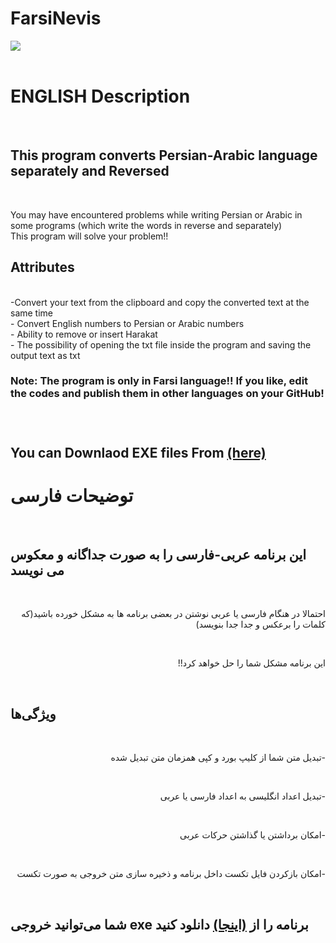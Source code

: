 # FarsiNevis <br>
<img src="https://s6.uupload.ir/files/appscreen_oh0a.png"> <br><br>
<h1>ENGLISH Description</h1><br>
<h2>This program converts Persian-Arabic language separately and Reversed </h2><br>

You may have encountered problems while writing Persian or Arabic in some programs (which write the words in reverse and separately)
<br>This program will solve your problem!!<br>
<h2>Attributes</h2><br>
-Convert your text from the clipboard and copy the converted text at the same time<br>
- Convert English numbers to Persian or Arabic numbers<br>
- Ability to remove or insert Harakat<br>
- The possibility of opening the txt file inside the program and saving the output text as txt<br>
<h3>Note: The program is only in Farsi language!! If you like, edit the codes and publish them in other languages on your GitHub!<h3><br>
<h2>You can Downlaod EXE files From <a href="https://github.com/sinajet/FarsiNevis/releases">(here)</a> <br></h2>
<p dir="rtl">
<h1>توضیحات فارسی</h1><br>
<h2>این برنامه عربی-فارسی را به صورت جداگانه و معکوس  می نویسد</h1><br>
<p dir="rtl">احتمالا در هنگام فارسی یا عربی نوشتن در بعضی برنامه ها به مشکل خورده باشید(که کلمات را برعکس و جدا جدا بنویسد)</p><br>
<p dir="rtl">این برنامه مشکل شما را حل خواهد کرد!!</p><br>
<h2>ویژگی‌ها</h2><br>
<p dir="rtl">-تبدیل متن شما از کلیپ بورد و کپی همزمان متن تبدیل شده</p><br>
<p dir="rtl">-تبدیل اعداد انگلیسی به  اعداد فارسی یا عربی</p><br>
<p dir="rtl">-امکان برداشتن یا گذاشتن حرکات عربی</p><br>
<p dir="rtl">-امکان بازکردن فایل تکست داخل برنامه و ذخیره سازی متن خروجی به صورت تکست</p><br>
<p dir="rtl"><h2>شما می‌توانید خروجی exe برنامه را از <a href="https://github.com/sinajet/FarsiNevis/releases">(اینجا)</a> دانلود کنید<h2></p>
